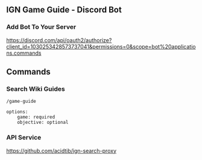 ## IGN Game Guide - Discord Bot

### Add Bot To Your Server
https://discord.com/api/oauth2/authorize?client_id=1030253428573737041&permissions=0&scope=bot%20applications.commands

## Commands

### Search Wiki Guides
```
/game-guide

options: 
	game: required
	objective: optional
```

### API Service
https://github.com/acidtib/ign-search-proxy